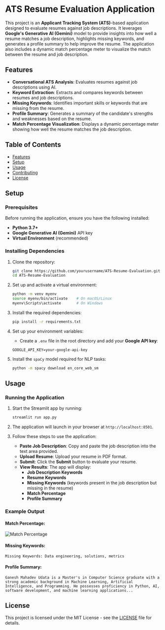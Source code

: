 
# ATS Resume Evaluation Application

This project is an **Applicant Tracking System (ATS)**-based application designed to evaluate resumes against job descriptions. It leverages **Google's Generative AI (Gemini)** model to provide insights into how well a resume matches a job description, highlights missing keywords, and generates a profile summary to help improve the resume. The application also includes a dynamic match percentage meter to visualize the match between the resume and job description.

## Features

- **Conversational ATS Analysis**: Evaluates resumes against job descriptions using AI.
- **Keyword Extraction**: Extracts and compares keywords between resumes and job descriptions.
- **Missing Keywords**: Identifies important skills or keywords that are missing from the resume.
- **Profile Summary**: Generates a summary of the candidate's strengths and weaknesses based on the resume.
- **Match Percentage Visualization**: Displays a dynamic percentage meter showing how well the resume matches the job description.

## Table of Contents

- [Features](#features)
- [Setup](#setup)
- [Usage](#usage)
- [Contributing](#contributing)
- [License](#license)

## Setup

### Prerequisites

Before running the application, ensure you have the following installed:

- **Python 3.7+**
- **Google Generative AI (Gemini)** API key
- **Virtual Environment** (recommended)

### Installing Dependencies

1. Clone the repository:

    ```bash
    git clone https://github.com/yourusername/ATS-Resume-Evaluation.git
    cd ATS-Resume-Evaluation
    ```

2. Set up and activate a virtual environment:

    ```bash
    python -m venv myenv
    source myenv/bin/activate    # On macOS/Linux
    myenv\Scripts\activate       # On Windows
    ```

3. Install the required dependencies:

    ```bash
    pip install -r requirements.txt
    ```

4. Set up your environment variables:

    - Create a `.env` file in the root directory and add your **Google API key**:
    
    ```env
    GOOGLE_API_KEY=your-google-api-key
    ```

5. Install the `spaCy` model required for NLP tasks:

    ```bash
    python -m spacy download en_core_web_sm
    ```

## Usage

### Running the Application

1. Start the Streamlit app by running:

    ```bash
    streamlit run app.py
    ```

2. The application will launch in your browser at `http://localhost:8501`.

3. Follow these steps to use the application:

   - **Paste Job Description**: Copy and paste the job description into the text area provided.
   - **Upload Resume**: Upload your resume in PDF format.
   - **Submit**: Click the **Submit** button to evaluate your resume.
   - **View Results**: The app will display:
     - **Job Description Keywords**
     - **Resume Keywords**
     - **Missing Keywords** (keywords present in the job description but missing in the resume)
     - **Match Percentage**
     - **Profile Summary**

### Example Output

#### Match Percentage:

![Match Percentage](https://via.placeholder.com/400x100?text=Match+Percentage+Slider)

#### Missing Keywords:

```plaintext
Missing Keywords: Data engineering, solutions, metrics
```

#### Profile Summary:

```plaintext
Ganesh Mahadev Udata is a Master's in Computer Science graduate with a strong academic background in Machine Learning, Artificial Intelligence, and Programming. He possesses proficiency in Python, AI, software development, and machine learning applications...
```

## License

This project is licensed under the MIT License - see the [LICENSE](LICENSE) file for details.
